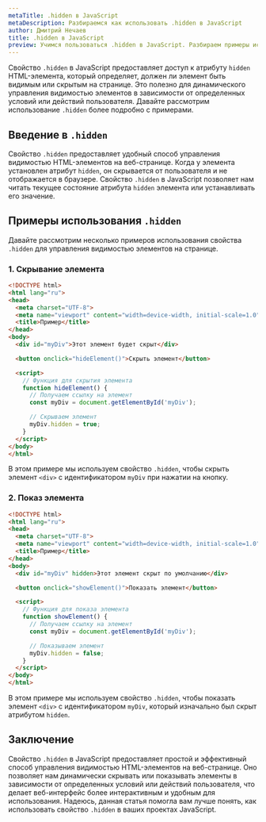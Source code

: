```yaml
---
metaTitle: .hidden в JavaScript
metaDescription: Разбираемся как использовать .hidden в JavaScript
author: Дмитрий Нечаев
title: .hidden в JavaScript
preview: Учимся пользоваться .hidden в JavaScript. Разбираем примеры использования
---
```


Свойство `.hidden` в JavaScript предоставляет доступ к атрибуту `hidden` HTML-элемента, который определяет, должен ли элемент быть видимым или скрытым на странице. Это полезно для динамического управления видимостью элементов в зависимости от определенных условий или действий пользователя. Давайте рассмотрим использование `.hidden` более подробно с примерами.

## Введение в `.hidden`

Свойство `.hidden` предоставляет удобный способ управления видимостью HTML-элементов на веб-странице. Когда у элемента установлен атрибут `hidden`, он скрывается от пользователя и не отображается в браузере. Свойство `.hidden` в JavaScript позволяет нам читать текущее состояние атрибута `hidden` элемента или устанавливать его значение.

## Примеры использования `.hidden`

Давайте рассмотрим несколько примеров использования свойства `.hidden` для управления видимостью элементов на странице.

### 1. Скрывание элемента

```html
<!DOCTYPE html>
<html lang="ru">
<head>
  <meta charset="UTF-8">
  <meta name="viewport" content="width=device-width, initial-scale=1.0">
  <title>Пример</title>
</head>
<body>
  <div id="myDiv">Этот элемент будет скрыт</div>

  <button onclick="hideElement()">Скрыть элемент</button>

  <script>
    // Функция для скрытия элемента
    function hideElement() {
      // Получаем ссылку на элемент
      const myDiv = document.getElementById('myDiv');

      // Скрываем элемент
      myDiv.hidden = true;
    }
  </script>
</body>
</html>

```

В этом примере мы используем свойство `.hidden`, чтобы скрыть элемент `<div>` с идентификатором `myDiv` при нажатии на кнопку.

### 2. Показ элемента

```html
<!DOCTYPE html>
<html lang="ru">
<head>
  <meta charset="UTF-8">
  <meta name="viewport" content="width=device-width, initial-scale=1.0">
  <title>Пример</title>
</head>
<body>
  <div id="myDiv" hidden>Этот элемент скрыт по умолчанию</div>

  <button onclick="showElement()">Показать элемент</button>

  <script>
    // Функция для показа элемента
    function showElement() {
      // Получаем ссылку на элемент
      const myDiv = document.getElementById('myDiv');

      // Показываем элемент
      myDiv.hidden = false;
    }
  </script>
</body>
</html>

```

В этом примере мы используем свойство `.hidden`, чтобы показать элемент `<div>` с идентификатором `myDiv`, который изначально был скрыт атрибутом `hidden`.

## Заключение

Свойство `.hidden` в JavaScript предоставляет простой и эффективный способ управления видимостью HTML-элементов на веб-странице. Оно позволяет нам динамически скрывать или показывать элементы в зависимости от определенных условий или действий пользователя, что делает веб-интерфейс более интерактивным и удобным для использования. Надеюсь, данная статья помогла вам лучше понять, как использовать свойство `.hidden` в ваших проектах JavaScript.